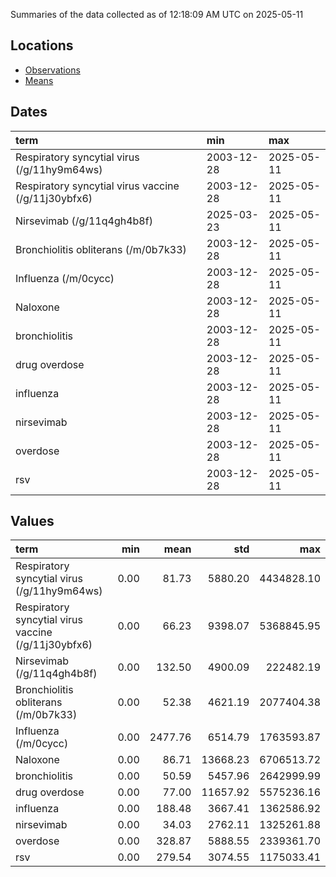 Summaries of the data collected as of 12:18:09 AM UTC on 2025-05-11

## Locations

* [Observations](https://github.com/DISSC-yale/gtrends_collection/blob/main/summaries/observations.csv)
* [Means](https://github.com/DISSC-yale/gtrends_collection/blob/main/summaries/means.csv)

## Dates

| term                                                | min        | max        |
|:----------------------------------------------------|:-----------|:-----------|
| Respiratory syncytial virus (/g/11hy9m64ws)         | 2003-12-28 | 2025-05-11 |
| Respiratory syncytial virus vaccine (/g/11j30ybfx6) | 2003-12-28 | 2025-05-11 |
| Nirsevimab (/g/11q4gh4b8f)                          | 2025-03-23 | 2025-05-11 |
| Bronchiolitis obliterans (/m/0b7k33)                | 2003-12-28 | 2025-05-11 |
| Influenza (/m/0cycc)                                | 2003-12-28 | 2025-05-11 |
| Naloxone                                            | 2003-12-28 | 2025-05-11 |
| bronchiolitis                                       | 2003-12-28 | 2025-05-11 |
| drug overdose                                       | 2003-12-28 | 2025-05-11 |
| influenza                                           | 2003-12-28 | 2025-05-11 |
| nirsevimab                                          | 2003-12-28 | 2025-05-11 |
| overdose                                            | 2003-12-28 | 2025-05-11 |
| rsv                                                 | 2003-12-28 | 2025-05-11 |

## Values

| term                                                |   min |    mean |      std |        max |
|:----------------------------------------------------|------:|--------:|---------:|-----------:|
| Respiratory syncytial virus (/g/11hy9m64ws)         |  0.00 |   81.73 |  5880.20 | 4434828.10 |
| Respiratory syncytial virus vaccine (/g/11j30ybfx6) |  0.00 |   66.23 |  9398.07 | 5368845.95 |
| Nirsevimab (/g/11q4gh4b8f)                          |  0.00 |  132.50 |  4900.09 |  222482.19 |
| Bronchiolitis obliterans (/m/0b7k33)                |  0.00 |   52.38 |  4621.19 | 2077404.38 |
| Influenza (/m/0cycc)                                |  0.00 | 2477.76 |  6514.79 | 1763593.87 |
| Naloxone                                            |  0.00 |   86.71 | 13668.23 | 6706513.72 |
| bronchiolitis                                       |  0.00 |   50.59 |  5457.96 | 2642999.99 |
| drug overdose                                       |  0.00 |   77.00 | 11657.92 | 5575236.16 |
| influenza                                           |  0.00 |  188.48 |  3667.41 | 1362586.92 |
| nirsevimab                                          |  0.00 |   34.03 |  2762.11 | 1325261.88 |
| overdose                                            |  0.00 |  328.87 |  5888.55 | 2339361.70 |
| rsv                                                 |  0.00 |  279.54 |  3074.55 | 1175033.41 |
